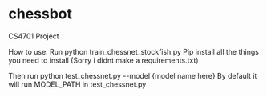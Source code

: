 # chessbot
CS4701 Project

How to use: 
Run python train_chessnet_stockfish.py
Pip install all the things you need to install (Sorry i didnt make a requirements.txt)

Then run python test_chessnet.py --model {model name here} 
By default it will run MODEL_PATH in test_chessnet.py
